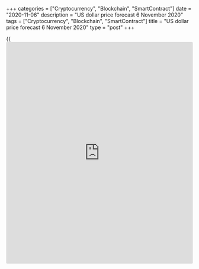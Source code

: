 +++
categories = ["Cryptocurrency", "Blockchain", "SmartContract"]
date = "2020-11-06"
description = "US dollar price forecast 6 November 2020"
tags = ["Cryptocurrency", "Blockchain", "SmartContract"]
title = "US dollar price forecast 6 November 2020"
type = "post"
+++

{{<iframe id="large-banner" src="https://www.bounty.group/#slide=10.0" width="100%" height="600" scrolling="no" style="border: 0px solid rgb(216, 221, 230); border-radius: 3px;">}}

2020-11-06

2020-11-06

Dollar is following its heart. Forecast as of 06.11.2020Dmitri Demidenko

Investors are spending out the cash, which sends up the US stock indexes
and the EURUSD. Everyone is trying to join the S&P 500 uptrend. However,
the fundamental analysis suggests the euro should be weak. Let us
discuss the Forex outlook and make up a [EURUSD][1] trading plan.

## Weekly US dollar fundamental analysis

Markets are just like people. They follow their hearts from time to time
and forget about common sense. Investors like the idea of the division
in the Congress and the Democratic president. In this scenario, the
risks of tax hikes and high tech companies' strict [regulation](https://www.playgroundfx.com/blog/forex-broker-regulation/) are much
lower. This fact supports the stock indexes. The [S&P 500][2] has been
up by 1% and more during four consecutive trading sessions, which has
been for the first time since 1982. In percentage [terms](https://www.fintechee.com/terms/), those days have
been the best since early April. Markets consider Joe Biden to be a
better president than Donald Trump, which allowed the yuan to gain back
more than 50% of the losses faced during trade wars. The [EURUSD][1]
tested the resistance at 1.186-1.187.

The growing chance of Biden’s victory encourages [investor](https://www.fintechee.com/tutorial-for-forex-trading/investor-mode/)s to spend the
cash, which they have been accumulating ahead of the US presidential
election. They are buying stocks and bonds. However, traders forget
about other factors, such as the pandemic, uncertainty around the new
fiscal stimulus, and Donald Trump’s willingness to reject the voting
results. It looks like an attempt to give out desirable for valid.
According to TD securities, there should not be any concerns about
challenging the voting results, which has pushed the risky assets up and
weakened the US dollar. DZ Bank believes that the greenback is falling
because the voting results were reported earlier than some had expected.
I do not think the above arguments to be strong.

I suppose traders are following their hearts. They invest the capitals
in the securities as they worry not to miss the uptrend, which sends the
[S&P 500][2] up, fuels global risk appetite, and weakens the US dollar
against a basket of currencies.

### Dynamics of world's currencies versus the US dollar

 _Source_ _: Financial Times_

How long can it be going on? It depends. People in love are passionate
during different periods. However, common sense should win sooner or
later. The USA performs better than the euro area at the current stage
of the economic cycle. The Fed is not willing to boost the monetary
stimulus while the ECB tends to increase the current QE pace. According
to Bloomberg’s leading indicators, the largest euro-area economies face
a deeper drawdown in the PMIs because of the new lockdowns. The euro-
area bond yields fall, which signals that the markets expect the ECB to
take active measures in December.

### Recovery of the world’s economies

 _Source_ _: Bloomberg_

### Yields on the euro-area bonds

 __

_Source_ _: Wall Street Journal_

### Weekly [EURUSD][1] trading plan

Let us be sensible during times of euphoria. Although the EURUSD has
rebounded from the resistance at 1.186, the [shorts][3] entered in the
zone seem vulnerable. It will be relevant to hold down the shorts if the
pair goes below the support at 1.179. The [S&P 500][2] rally could push
the euro up above $1.188. The [EURUSD][1] medium-term outlook depends on
whether the bulls can hold the price above 1.188.

* * *

P.S. Did you like my article? Share it in social networks: it will be
the best “thank you" :)

Ask me questions and comment below. I’ll be glad to answer your
questions and give necessary explanations.

 **Useful links:**

  * I recommend trying to trade with a reliable broker [here][4]. The system allows you to trade by yourself or copy successful traders from all across the globe.
  * Use my promo-code BLOG for getting deposit bonus 50% on LiteForex platform. Just enter this code in the appropriate field while [depositing][5] your trading account.
  * Telegram chat for traders: <t.me/liteforexengchat>. We are sharing the signals and trading experience
  * Telegram channel with high-quality analytics, Forex reviews, training articles, and other useful things for traders <t.me/liteforex>

## Price chart of EURUSD in real time mode

The content of this article reflects the author’s opinion and does not
necessarily reflect the official position of LiteForex. The material
published on this page is provided for informational purposes only and
should not be considered as the provision of investment advice for the
purposes of Directive 2004/39/EC.

Rate this article:

{{value}}

( {{count}} {{title}} )

   1. my.liteforex.com/trading/chart?symbol=EURUSD&returnUrl=true
   2. my.liteforex.com/trading/chart?symbol=SPX&returnUrl=true
   3. www.liteforex.com/blog/analysts-opinions/dollar-loses-confidence-forecast-for-05112020/
   4. my.liteforex.com/?category=analysts-opinions&slug=dollar-is-following-its-heart-forecast-as-of-06112020&openPopup=%2Fregistration%2Fpopup&utm_source=blog&utm_medium=article&utm_campaign=bonus
   5. my.liteforex.com/deposit/?category=analysts-opinions&slug=dollar-is-following-its-heart-forecast-as-of-06112020&promo_code=BLOG&utm_source=blog&utm_medium=article&utm_campaign=bonus